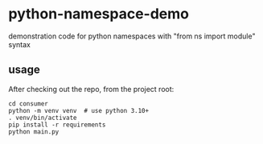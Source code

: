 # python-namespace-demo
demonstration code for python namespaces with "from ns import module" syntax

## usage

After checking out the repo, from the project root:

```
cd consumer
python -m venv venv  # use python 3.10+
. venv/bin/activate
pip install -r requirements
python main.py
```
